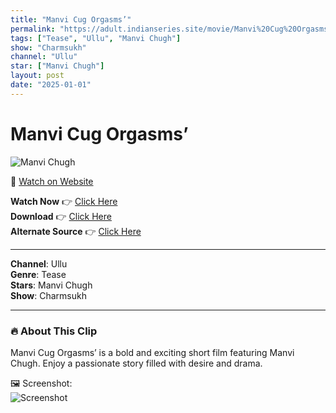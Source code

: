 ```yaml
---
title: "Manvi Cug Orgasms’"
permalink: "https://adult.indianseries.site/movie/Manvi%20Cug%20Orgasms%E2%80%99"
tags: ["Tease", "Ullu", "Manvi Chugh"]
show: "Charmsukh"
channel: "Ullu"
star: ["Manvi Chugh"]
layout: post
date: "2025-01-01"
---
```


# Manvi Cug Orgasms’

![Manvi Chugh](https://shorts.desisins.com/wp-content/uploads/2024/04/Manvi-Chug-Orgasams-DesiSins.com_.jpg)

🔗 [Watch on Website](https://adult.indianseries.site/movie/Manvi%20Cug%20Orgasms%E2%80%99)

**Watch Now** 👉 [Click Here](https://adult.indianseries.site/movie/Manvi%20Cug%20Orgasms%E2%80%99)  
**Download** 👉 [Click Here](https://adult.indianseries.site/movie/Manvi%20Cug%20Orgasms%E2%80%99)  
**Alternate Source** 👉 [Click Here](https://adult.indianseries.site/movie/Manvi%20Cug%20Orgasms%E2%80%99)

---

**Channel**: Ullu  
**Genre**: Tease  
**Stars**: Manvi Chugh  
**Show**: Charmsukh

---

### 🔥 About This Clip

Manvi Cug Orgasms’ is a bold and exciting short film featuring Manvi Chugh. Enjoy a passionate story filled with desire and drama.
 
🖼️ Screenshot:  
![Screenshot](https://shorts.desisins.com/wp-content/uploads/2024/04/Manvi-Chug-Orgasams-DesiSins.com_.jpg)

